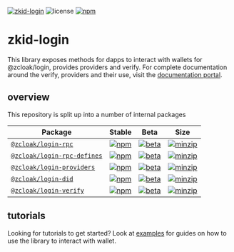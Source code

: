 [![zkid-login](https://img.shields.io/badge/zkid-login-lightgrey?style=flat-square)](.)
![license](https://img.shields.io/badge/License-Apache%202.0-blue?logo=apache&style=flat-square)
[![npm](https://img.shields.io/npm/v/@zcloak/login-providers?logo=npm&style=flat-square)](https://www.npmjs.com/package/@zcloak/login-providers)


# zkid-login

This library exposes methods for dapps to interact with wallets for @zcloak/login, provides providers and verify. For complete documentation around the verify, providers and their use, visit the [documentation portal](https://docs.zkid.app/).

## overview

This repository is split up into a number of internal packages

| Package | Stable | Beta | Size |
|---------|--------|------|------|
|  [`@zcloak/login-rpc`](packages/rpc) | [![npm](https://img.shields.io/npm/v/@zcloak/login-rpc)](https://www.npmjs.com/package/@zcloak/login-rpc) | [![beta](https://img.shields.io/npm/v/@zcloak/login-rpc/beta)](https://www.npmjs.com/package/@zcloak/login-rpc) | [![minzip](https://img.shields.io/bundlephobia/minzip/@zcloak/login-rpc)](https://bundlephobia.com/result?p=@zcloak/login-rpc) |
|  [`@zcloak/login-rpc-defines`](packages/rpc-defines) | [![npm](https://img.shields.io/npm/v/@zcloak/login-rpc-defines)](https://www.npmjs.com/package/@zcloak/login-rpc-defines) | [![beta](https://img.shields.io/npm/v/@zcloak/login-rpc-defines/beta)](https://www.npmjs.com/package/@zcloak/login-rpc-defines) | [![minzip](https://img.shields.io/bundlephobia/minzip/@zcloak/login-rpc-defines)](https://bundlephobia.com/result?p=@zcloak/login-rpc-defines) |
|  [`@zcloak/login-providers`](packages/providers) | [![npm](https://img.shields.io/npm/v/@zcloak/login-providers)](https://www.npmjs.com/package/@zcloak/login-providers) | [![beta](https://img.shields.io/npm/v/@zcloak/login-providers/beta)](https://www.npmjs.com/package/@zcloak/login-providers) | [![minzip](https://img.shields.io/bundlephobia/minzip/@zcloak/login-providers)](https://bundlephobia.com/result?p=@zcloak/login-providers) |
|  [`@zcloak/login-did`](packages/did) | [![npm](https://img.shields.io/npm/v/@zcloak/login-did)](https://www.npmjs.com/package/@zcloak/login-did) | [![beta](https://img.shields.io/npm/v/@zcloak/login-did/beta)](https://www.npmjs.com/package/@zcloak/login-did) | [![minzip](https://img.shields.io/bundlephobia/minzip/@zcloak/login-did)](https://bundlephobia.com/result?p=@zcloak/login-did) |
|  [`@zcloak/login-verify`](packages/verify) | [![npm](https://img.shields.io/npm/v/@zcloak/login-verify)](https://www.npmjs.com/package/@zcloak/login-verify) | [![beta](https://img.shields.io/npm/v/@zcloak/login-verify/beta)](https://www.npmjs.com/package/@zcloak/login-verify) | [![minzip](https://img.shields.io/bundlephobia/minzip/@zcloak/login-verify)](https://bundlephobia.com/result?p=@zcloak/login-verify) |

## tutorials

Looking for tutorials to get started? Look at [examples](https://zcloak-network.github.io/zkid-login/) for guides on how to use the library to interact with wallet.
